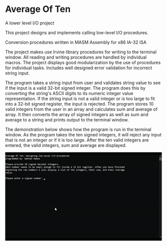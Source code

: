 # Average Of Ten

A lower level I/O project

This project designs and implements calling low-level I/O procedures. 

Conversion procedures written in MASM Assembly for x86 IA-32 ISA

The project makes use Irvine library procedures for writing to the terminal window. All reading and writing procedures are handled by individual macros. The project displays good modularization by the use of procedures for individual tasks. Includes well designed error validation for incorrect string input.

The program takes a string input from user and validates string value to see if the input is a valid 32-bit signed integer. The program does this by converting the string's ASCII digits to its numeric integer value representation. If the string input is not a valid integer or is too large to fit into a 32-bit signed register, the input is rejected. The program stores 10 valid integers from the user in an array and calculates sum and average of array. It then converts the array of signed integers as well as sum and average to a string and prints output to the terminal window.

The demonstration below shows how the program is run in the terminal window. As the program takes the ten signed integers, it will reject any input that is not an integer or if it is too large. After the ten valid integers are entered, the valid integers, sum and average are displayed.

![webpage](display.gif)
